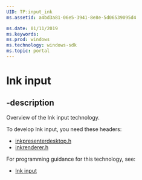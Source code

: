 ```yaml
---
UID: TP:input_ink
ms.assetid: a4bd3a81-06e5-3941-8e8e-5d06539095d4

ms.date: 01/11/2019
ms.keywords: 
ms.prod: windows
ms.technology: windows-sdk
ms.topic: portal
---
```


# Ink input

## -description

Overview of the Ink input technology.

To develop Ink input, you need these headers:

 * [inkpresenterdesktop.h](../inkpresenterdesktop/index.md)
 * [inkrenderer.h](../inkrenderer/index.md)

For programming guidance for this technology, see:
* [Ink input](/windows/desktop/input_ink)

